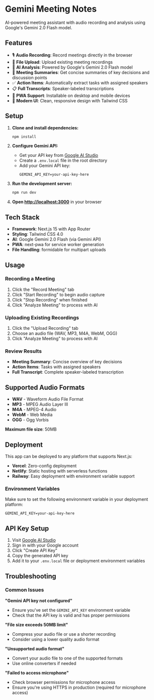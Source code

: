 # Gemini Meeting Notes

AI-powered meeting assistant with audio recording and analysis using Google's Gemini 2.0 Flash model.

## Features

- 🎙️ **Audio Recording**: Record meetings directly in the browser
- 📁 **File Upload**: Upload existing meeting recordings
- 🤖 **AI Analysis**: Powered by Google's Gemini 2.0 Flash model
- 📝 **Meeting Summaries**: Get concise summaries of key decisions and discussion points
- ✅ **Action Items**: Automatically extract tasks with assigned speakers
- 📋 **Full Transcripts**: Speaker-labeled transcriptions
- 📱 **PWA Support**: Installable on desktop and mobile devices
- 🎨 **Modern UI**: Clean, responsive design with Tailwind CSS

## Setup

1. **Clone and install dependencies:**
   ```bash
   npm install
   ```

2. **Configure Gemini API:**
   - Get your API key from [Google AI Studio](https://makersuite.google.com/app/apikey)
   - Create a `.env.local` file in the root directory
   - Add your Gemini API key:
     ```
     GEMINI_API_KEY=your-api-key-here
     ```

3. **Run the development server:**
   ```bash
   npm run dev
   ```

4. **Open [http://localhost:3000](http://localhost:3000)** in your browser

## Tech Stack

- **Framework**: Next.js 15 with App Router
- **Styling**: Tailwind CSS 4.0
- **AI**: Google Gemini 2.0 Flash (via Gemini API)
- **PWA**: next-pwa for service worker generation
- **File Handling**: formidable for multipart uploads

## Usage

### Recording a Meeting
1. Click the "Record Meeting" tab
2. Click "Start Recording" to begin audio capture
3. Click "Stop Recording" when finished
4. Click "Analyze Meeting" to process with AI

### Uploading Existing Recordings
1. Click the "Upload Recording" tab
2. Choose an audio file (WAV, MP3, M4A, WebM, OGG)
3. Click "Analyze Meeting" to process with AI

### Review Results
- **Meeting Summary**: Concise overview of key decisions
- **Action Items**: Tasks with assigned speakers
- **Full Transcript**: Complete speaker-labeled transcription

## Supported Audio Formats

- **WAV** - Waveform Audio File Format
- **MP3** - MPEG Audio Layer III
- **M4A** - MPEG-4 Audio
- **WebM** - Web Media
- **OGG** - Ogg Vorbis

**Maximum file size**: 50MB

## Deployment

This app can be deployed to any platform that supports Next.js:

- **Vercel**: Zero-config deployment
- **Netlify**: Static hosting with serverless functions
- **Railway**: Easy deployment with environment variable support

### Environment Variables

Make sure to set the following environment variable in your deployment platform:

```
GEMINI_API_KEY=your-api-key-here
```

## API Key Setup

1. Visit [Google AI Studio](https://makersuite.google.com/app/apikey)
2. Sign in with your Google account
3. Click "Create API Key"
4. Copy the generated API key
5. Add it to your `.env.local` file or deployment environment variables

## Troubleshooting

### Common Issues

**"Gemini API key not configured"**
- Ensure you've set the `GEMINI_API_KEY` environment variable
- Check that the API key is valid and has proper permissions

**"File size exceeds 50MB limit"**
- Compress your audio file or use a shorter recording
- Consider using a lower quality audio format

**"Unsupported audio format"**
- Convert your audio file to one of the supported formats
- Use online converters if needed

**"Failed to access microphone"**
- Check browser permissions for microphone access
- Ensure you're using HTTPS in production (required for microphone access)